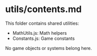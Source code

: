 # utils/contents.md

This folder contains shared utilities:
- MathUtils.js: Math helpers
- Constants.js: Game constants

No game objects or systems belong here.
